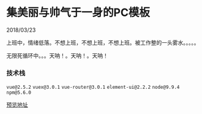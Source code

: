 # 集美丽与帅气于一身的PC模板

2018/03/23

上班中，情绪低落。不想上班，不想上班，不想上班。被工作整的一头雾水。。。。。

无限死循环中。。。天呐！。天呐！。天呐！


### 技术栈

`vue@2.5.2` `vuex@3.0.1` `vue-router@3.0.1` `element-ui@2.2.2` `node@9.9.4` `npm@5.6.0`

[预览地址](https://liuqiyu.github.io/template-pc/dist/#/)



